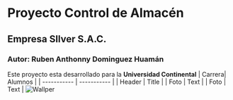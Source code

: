# Proyecto Control de Almacén
## Empresa SIlver S.A.C.
### Autor: Ruben Anthonny Dominguez Huamán
Este proyecto esta desarrollado para la **Universidad Continental**
| Carrera| Alumnos |
| ----------- | ----------- |
| Header | Title |
| Foto | Text |
| Foto | Text |
	![Wallper](ima.jpg)
